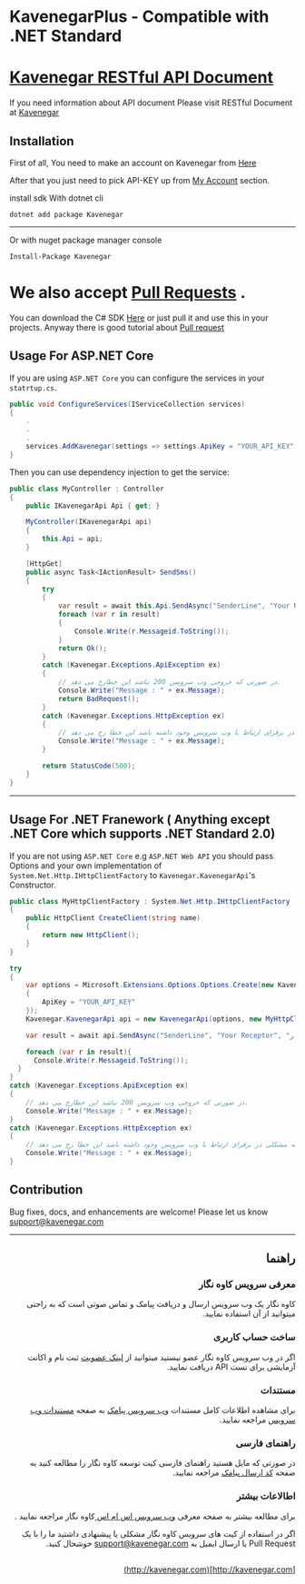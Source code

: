 # KavenegarPlus - Compatible with .NET Standard

# <a href="http://kavenegar.com/rest.html">Kavenegar RESTful API Document</a>
If you need information about API document Please visit RESTful Document at <a href="https://kavenegar.com/">Kavenegar</a>

## Installation
<p>
First of all, You need to make an account on Kavenegar from <a href="https://panel.kavenegar.com/Client/Membership/Register">Here</a>
</p>
<p>
After that you just need to pick API-KEY up from <a href="http://panel.kavenegar.com/Client/setting/index">My Account</a> section.


install sdk With dotnet cli

    dotnet add package Kavenegar
----
Or with nuget package manager console
    
    Install-Package Kavenegar


We also accept <a href="http://gun.io/blog/how-to-github-fork-branch-and-pull-request/">Pull  Requests</a> .
=======
You can download the C# SDK <a href="https://github.com/kavenegar/kavenegar-dotnet">Here</a> or just pull it and use this in your projects.
	Anyway there is good tutorial about <a href="http://gun.io/blog/how-to-github-fork-branch-and-pull-request/">Pull  request</a>

</p>
	

## Usage For ASP.NET Core

If you are using `ASP.NET Core` you can configure the services in your `statrtup.cs`.

```c#
public void ConfigureServices(IServiceCollection services)
{
	.
	.
	.
	services.AddKavenegar(settings => settings.ApiKey = "YOUR_API_KEY");
}
```

Then you can use dependency injection to get the service:

```c#
public class MyController : Controller
{
	public IKavenegarApi Api { get; }

	MyController(IKavenegarApi api)
	{
		this.Api = api;
	}

	[HttpGet]
	public async Task<IActionResult> SendSms()
	{
		try
		{
			var result = await this.Api.SendAsync("SenderLine", "Your Receptor", "خدمات پیام کوتاه کاوه نگار");
			foreach (var r in result)
			{
				Console.Write(r.Messageid.ToString());
		    }
			return Ok();
		}
		catch (Kavenegar.Exceptions.ApiException ex) 
		{
			// در صورتی که خروجی وب سرویس 200 نباشد این خطارخ می دهد.
			Console.Write("Message : " + ex.Message);
			return BadRequest();
		}
		catch (Kavenegar.Exceptions.HttpException ex) 
		{
			// در زمانی که مشکلی در برقرای ارتباط با وب سرویس وجود داشته باشد این خطا رخ می دهد
			Console.Write("Message : " + ex.Message);
		}

		return StatusCode(500);
	}
}
```


----

## Usage For .NET Franework ( Anything except .NET Core which supports .NET Standard 2.0)

If you are not using `ASP.NET Core` e.g `ASP.NET Web API` you should pass Options and your own implementation of `System.Net.Http.IHttpClientFactory` to `Kavenegar.KavenegarApi`'s Constructor.

```c#
public class MyHttpClientFactory : System.Net.Http.IHttpClientFactory
{
	public HttpClient CreateClient(string name)
	{
		return new HttpClient();
	}
}
```

```c#
try
{
	var options = Microsoft.Extensions.Options.Options.Create(new KavenegarSettings
	{
		ApiKey = "YOUR_API_KEY"
	});
	Kavenegar.KavenegarApi api = new KavenegarApi(options, new MyHttpClientFactory());

	var result = await api.SendAsync("SenderLine", "Your Receptor", "خدمات پیام کوتاه کاوه نگار");

	foreach (var r in result){
	  Console.Write(r.Messageid.ToString());
  }
}
catch (Kavenegar.Exceptions.ApiException ex) 
{
	// در صورتی که خروجی وب سرویس 200 نباشد این خطارخ می دهد.
	Console.Write("Message : " + ex.Message);
}
catch (Kavenegar.Exceptions.HttpException ex) 
{
	// در زمانی که مشکلی در برقرای ارتباط با وب سرویس وجود داشته باشد این خطا رخ می دهد
	Console.Write("Message : " + ex.Message);
}
```

## Contribution
Bug fixes, docs, and enhancements are welcome! Please let us know <a href="mailto:support@kavenegar.com?Subject=SDK" target="_top">support@kavenegar.com</a>
<hr>
<div dir='rtl'>
	
## راهنما

### معرفی سرویس کاوه نگار

کاوه نگار یک وب سرویس ارسال و دریافت پیامک و تماس صوتی است که به راحتی میتوانید از آن استفاده نمایید.

### ساخت حساب کاربری

اگر در وب سرویس کاوه نگار عضو نیستید میتوانید از [لینک عضویت](http://panel.kavenegar.com/client/membership/register) ثبت نام  و اکانت آزمایشی برای تست API دریافت نمایید.

### مستندات

برای مشاهده اطلاعات کامل مستندات [وب سرویس پیامک](http://kavenegar.com/وب-سرویس-پیامک.html)  به صفحه [مستندات وب سرویس](http://kavenegar.com/rest.html) مراجعه نمایید.

### راهنمای فارسی

در صورتی که مایل هستید راهنمای فارسی کیت توسعه کاوه نگار را مطالعه کنید به صفحه [کد ارسال پیامک](http://kavenegar.com/sdk.html) مراجعه نمایید.

### اطالاعات بیشتر
برای مطالعه بیشتر به صفحه معرفی
[وب سرویس اس ام اس ](http://kavenegar.com)
کاوه نگار
مراجعه نمایید .

 اگر در استفاده از کیت های سرویس کاوه نگار مشکلی یا پیشنهادی  داشتید ما را با یک Pull Request  یا  ارسال ایمیل به support@kavenegar.com  خوشحال کنید.
 
##

[http://kavenegar.com](http://kavenegar.com)	

</div>


